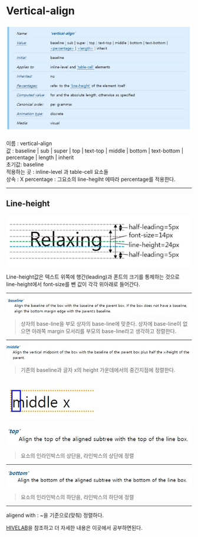 Vertical-align
===

![vertical-algin](../Images/vertical-align2.jpg)

이름 : vertical-align<br>
값 : 	baseline | sub | super | top | text-top | middle | bottom | text-bottom | percentage | length | inherit<br>
초기값: baseline<br>
적용하는 곳 : inline-level 과 table-cell 요소들<br>
상속 : X
percentage : 그요소의 line-hegiht 에따라 percentage를 적용한다.

---

## Line-height

![line-height](../Images/line-height.jpg)

Line-height값은 텍스트 위쪽에 행간(leading)과 폰트의 크기를 통제하는 것으로 line-height에서 font-size를 뺀 값이 각각 위아래로 들어간다.

---
![vertical-align](../Images/vertical-align3.jpg)

>상자의 base-line을 부모 상자의 base-line에 맞춘다. 상자에 base-line이 없으면 아래쪽 margin 모서리를 부모의 base-line라고 생각하고 정렬한다.
---

![vertical-align](../Images/vertical-align1.jpg)

>기존의 baseline과 글자 x의 height 가운데에서의 중간지점에 정렬한다.

![vertical-align-middle](../Images/vertical-align-middle.jpg)
---

![vertical-align](../Images/vertical-align.jpg)

>요소의 인라인박스의 상단을, 라인박스의 상단에 정렬​​​
---

![vertical-align](../Images/vertical-align4.jpg)

>요소의 인라인박스의 하단을, 라인박스의 하단에 정렬
----
aligend with : ~을 기준으로(맞춰) 정렬하다.

[HIVELAB](http://blog.hivelab.co.kr/%EA%B3%B5%EC%9C%A0-vertical-align-%ED%8C%8C%ED%97%A4%EC%B9%98%EA%B8%B0-1%EB%B6%80/)을 참조하고 더 자세한 내용은 이곳에서 공부하면된다.


